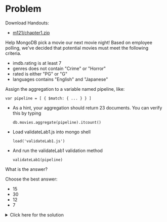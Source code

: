 # Problem
Download Handouts:
 - <a href="https://s3.amazonaws.com/edu-downloads.10gen.com/M121_2018_March/static/handouts/m121/chapter1.zip">m121/chapter1.zip</a>
 
Help MongoDB pick a movie our next movie night! Based on employee polling, we've decided that potential movies must meet the following criteria.

 - imdb.rating is at least 7
 - genres does not contain "Crime" or "Horror"
 - rated is either "PG" or "G"
 - languages contains "English" and "Japanese"

Assign the aggregation to a variable named pipeline, like:

    var pipeline = [ { $match: { ... } } ]

 - As a hint, your aggregation should return 23 documents. You can verify this by typing 

       db.movies.aggregate(pipeline).itcount()

 - Load validateLab1.js into mongo shell

       load('validateLab1.js')

 - And run the validateLab1 validation method

       validateLab1(pipeline)

What is the answer?

Choose the best answer:
 - 15
 - 30
 - 12
 - 7

<details>
  <summary>Click here for the solution</summary>
    <ul>
      <li>15</li>
	</ul>
</details>
